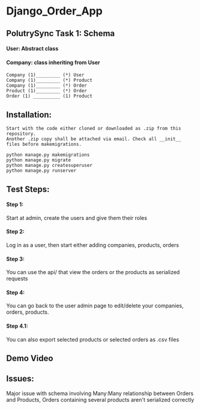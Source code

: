 # Django_Order_App

## PolutrySync Task 1: Schema

#### User: Abstract class

#### Company: class inheriting from User 

```
Company (1)_________ (*) User
Company (1)_________ (*) Product
Company (1)_________ (*) Order
Product (1)_________ (*) Order
Order (1) __________ (1) Product
``` 

## Installation: 
```
Start with the code either cloned or downloaded as .zip from this repository. 
Another .zip copy shall be attached via email. Check all __init__ files before makemigrations.
```

```
python manage.py makemigrations
python manage.py migrate
python manage.py createsuperuser
python manage.py runserver

```

## Test Steps:

#### Step 1: 
Start at admin, create the users and give them their roles

#### Step 2: 
Log in as a user, then start either adding companies, products, orders

#### Step 3: 
You can use the api/<endpoint> that view the orders or the products as serialized requests

#### Step 4: 
You can go back to the user admin page to edit/delete your companies, orders, products.

#### Step 4.1: 
You can also export selected products or selected orders as .csv files

## Demo Video


## Issues:

Major issue with schema involving Many:Many relationship between Orders and Products, 
Orders containing several products aren't serialized correctly

